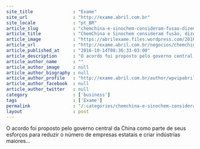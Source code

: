 ```yaml
---
site_title               : "Exame"
site_url                 : "http://exame.abril.com.br"
site_locale              : "pt_BR"
article_slug             : "chemchina-e-sinochem-consideram-fusao-dizem-fontes"
article_title            : "ChemChina e Sinochem consideram fusão, dizem fontes"
article_image            : "https://abrilexame.files.wordpress.com/2016/10/size_960_16_9_fertilizante.jpg?quality=70&strip=all&w=960"
article_url              : "http://exame.abril.com.br/negocios/chemchina-e-sinochem-consideram-fusao-dizem-fontes/"
article_published_at     : "2016-10-14T08:36:33-03:00"
article_description      : "O acordo foi proposto pelo governo central da China como parte de seus esforços para reduzir o número de empresas estatais e criar indústrias maiores..."
article_author_name      : ""
article_author_image     : null
article_author_biography : null
article_author_profile   : "http://exame.abril.com.br/author/wpvipabril/"
article_author_facebook  : null
article_author_twitter   : null
category                 : ['business']
tags                     : ['Exame']
permalink                : "/:categories/chemchina-e-sinochem-consideram-fusao-dizem-fontes/"
layout                   : post
---
```


O acordo foi proposto pelo governo central da China como parte de seus esforços para reduzir o número de empresas estatais e criar indústrias maiores...
